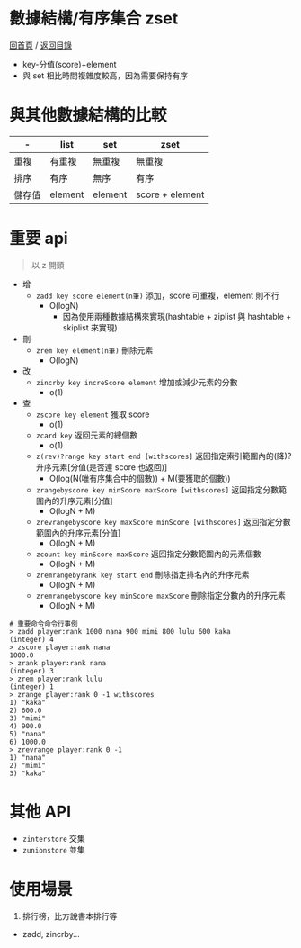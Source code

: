 數據結構/有序集合 zset
===
[回首頁](https://github.com/frank575/nn/) / [返回目錄](../../)

* key-分值(score)+element
* 與 set 相比時間複雜度較高，因為需要保持有序

# 與其他數據結構的比較
|-|list|set|**zset**|
---|---|---|---
重複|有重複|無重複|無重複
排序|有序|無序|有序
儲存值|element|element|score + element

# 重要 api

> 以 z 開頭

* 增
  * `zadd key score element(n筆)` 添加，score 可重複，element 則不行
    * O(logN) 
      * 因為使用兩種數據結構來實現(hashtable + ziplist 與 hashtable + skiplist 來實現)
* 刪
  * `zrem key element(n筆)` 刪除元素
    * O(logN)
* 改
  * `zincrby key increScore element` 增加或減少元素的分數
    * o(1)
* 查
  * `zscore key element` 獲取 score 
    * o(1)
  * `zcard key` 返回元素的總個數
    * o(1)
  * `z(rev)?range key start end [withscores]` 返回指定索引範圍內的(降)?升序元素[分值(是否連 score 也返回)]
    * O(log(N(唯有序集合中的個數)) + M(要獲取的個數))
  * `zrangebyscore key minScore maxScore [withscores]` 返回指定分數範圍內的升序元素[分值]
    * O(logN + M)
  * `zrevrangebyscore key maxScore minScore [withscores]` 返回指定分數範圍內的升序元素[分值]
    * O(logN + M)
  * `zcount key minScore maxScore` 返回指定分數範圍內的元素個數
    * O(logN + M)
  * `zremrangebyrank key start end` 刪除指定排名內的升序元素
    * O(logN + M)
  * `zremrangebyscore key minScore maxScore` 刪除指定分數內的升序元素
    * O(logN + M)

```shell
# 重要命令命令行事例
> zadd player:rank 1000 nana 900 mimi 800 lulu 600 kaka
(integer) 4
> zscore player:rank nana
1000.0
> zrank player:rank nana
(integer) 3
> zrem player:rank lulu
(integer) 1
> zrange player:rank 0 -1 withscores
1) "kaka"
2) 600.0
3) "mimi"
4) 900.0
5) "nana"
6) 1000.0
> zrevrange player:rank 0 -1
1) "nana"
2) "mimi"
3) "kaka"
```

# 其他 API

* `zinterstore` 交集
* `zunionstore` 並集

# 使用場景

1. 排行榜，比方說書本排行等
  * zadd, zincrby...
